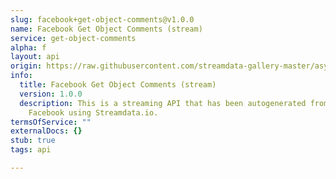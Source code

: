 ```yaml
---
slug: facebook+get-object-comments@v1.0.0
name: Facebook Get Object Comments (stream)
service: get-object-comments
alpha: f
layout: api
origin: https://raw.githubusercontent.com/streamdata-gallery-master/asyncapi/master/_listings/facebook/facebook-get-object-comments-stream-async.md
info:
  title: Facebook Get Object Comments (stream)
  version: 1.0.0
  description: This is a streaming API that has been autogenerated from the
    Facebook using Streamdata.io.
termsOfService: ""
externalDocs: {}
stub: true
tags: api

---
```

